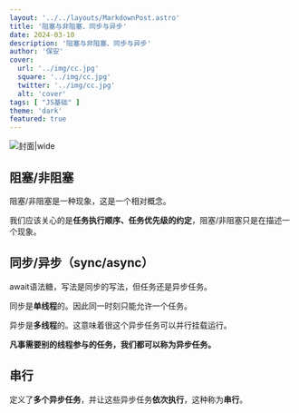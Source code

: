 ```yaml
---
layout: '../../layouts/MarkdownPost.astro'
title: '阻塞与非阻塞、同步与异步'
date: 2024-03-10
description: '阻塞与非阻塞、同步与异步'
author: '保安'
cover:
  url: '../img/cc.jpg'
  square: '../img/cc.jpg'
  twitter: '../img/cc.jpg'
  alt: 'cover'
tags: [ "JS基础" ]
theme: 'dark'
featured: true
---
```


![封面|wide](/images/cc.jpg)

## 阻塞/非阻塞

阻塞/非阻塞是一种现象，这是一个相对概念。

我们应该关心的是**任务执行顺序、任务优先级的约定**，阻塞/非阻塞只是在描述一个现象。

## 同步/异步（sync/async）

await语法糖，写法是同步的写法，但任务还是异步任务。

同步是**单线程**的。因此同一时刻只能允许一个任务。

异步是**多线程**的。这意味着很这个异步任务可以并行挂载运行。

**凡事需要别的线程参与的任务，我们都可以称为异步任务。**

## 串行

定义了**多个异步任务**，并让这些异步任务**依次执行**，这种称为**串行**。

